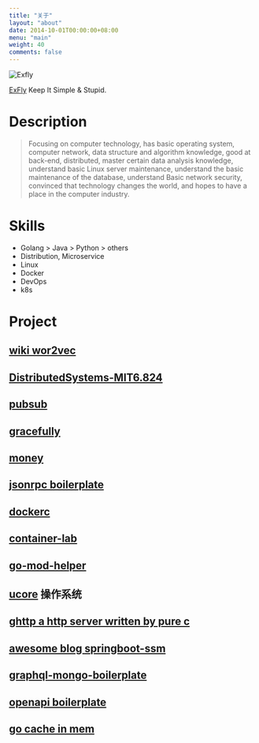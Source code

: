 ```yaml
---
title: "关于"
layout: "about"
date: 2014-10-01T00:00:00+08:00
menu: "main"
weight: 40
comments: false
---
```


![Exfly](https://avatars0.githubusercontent.com/u/22613193?v=4&s=400)

[ExFly](https://github.com/exfly)
Keep It Simple & Stupid.

# Description

> Focusing on computer technology, has basic operating system, computer network, data structure and algorithm knowledge, good at back-end, distributed, master certain data analysis knowledge, understand basic Linux server maintenance, understand the basic maintenance of the database, understand Basic network security, convinced that technology changes the world, and hopes to have a place in the computer industry.

# Skills

- Golang > Java > Python > others
- Distribution, Microservice
- Linux
- Docker
- DevOps
- k8s

# Project

## [wiki wor2vec](https://github.com/AimeeLee77/wiki_zh_word2vec)

## [DistributedSystems-MIT6.824](https://github.com/exfly/DistributedSystems)

## [pubsub](https://github.com/exfly/pubsub)

## [gracefully](https://github.com/exfly/gracefully)

## [money](https://github.com/exfly/money)

## [jsonrpc boilerplate](https://github.com/anydemo/jsonrpc)

## [dockerc](https://github.com/exfly/dockerc)

## [container-lab](https://github.com/lanything/container-lab)

## [go-mod-helper](https://github.com/exfly/go-mod-helper)

## [ucore](https://github.com/exfly/ucore) 操作系统

## [ghttp a http server written by pure c](https://github.com/exfly/ghttp)

## [awesome blog springboot-ssm](https://github.com/anydemo/awesomeblog)

## [graphql-mongo-boilerplate](https://github.com/exfly/graphql-boilerplate)

## [openapi boilerplate](https://github.com/anydemo/isn)

## [go cache in mem](https://github.com/exfly/gocache)
